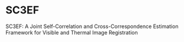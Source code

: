 # SC3EF
SC3EF: A Joint Self-Correlation and Cross-Correspondence Estimation Framework for Visible and Thermal Image Registration
